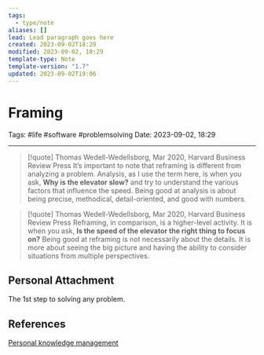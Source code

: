 ```yaml
---
tags:
  - type/note
aliases: []
lead: Lead paragraph goes here
created: 2023-09-02T18:29
modified: 2023-09-02, 18:29
template-type: Note
template-version: "1.7"
updated: 2023-09-02T19:06
---
```


# Framing

Tags: #life #software #problemsolving
Date: 2023-09-02, 18:29

---

> [!quote]  Thomas Wedell-Wedellsborg, Mar 2020,  Harvard Business Review Press
> It’s important to note that reframing is different from analyzing a problem. Analysis, as I use the term here, is when you ask, **Why is the elevator slow?** and try to understand the various factors that influence the speed. Being good at analysis is about being precise, methodical, detail-oriented, and good with numbers.

> [!quote]  Thomas Wedell-Wedellsborg, Mar 2020,  Harvard Business Review Press
> Reframing, in comparison, is a higher-level activity. It is when you ask, **Is the speed of the elevator the right thing to focus on?** Being good at reframing is not necessarily about the details. It is more about seeing the big picture and having the ability to consider situations from multiple perspectives.

## Personal Attachment

The 1st step to solving any problem.

## References

[Personal knowledge management](../SLIP-BOX/Personal%20knowledge%20management.md)
